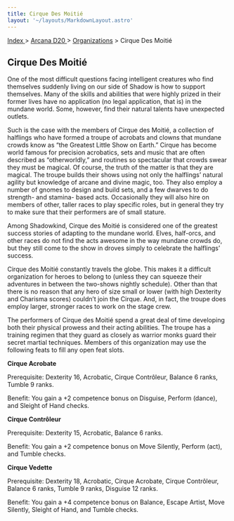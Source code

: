 ```yaml
---
title: Cirque Des Moitié
layout: '~/layouts/MarkdownLayout.astro'
---
```


[ Index ](/) > [ Arcana D20 ](/arcana.d20.srd) > [Organizations](/arcana.d20.srd/organizations) > Cirque Des Moitié

## Cirque Des Moitié

One of the most difficult questions facing intelligent creatures who find
themselves suddenly living on our side of Shadow is how to support themselves.
Many of the skills and abilities that were highly prized in their former lives
have no application (no legal application, that is) in the mundane world.
Some, however, find their natural talents have unexpected outlets.

Such is the case with the members of Cirque des Moitié, a collection of
halflings who have formed a troupe of acrobats and clowns that mundane crowds
know as “the Greatest Little Show on Earth.” Cirque has become world famous
for precision acrobatics, sets and music that are often described as
“otherworldly,” and routines so spectacular that crowds swear they must be
magical. Of course, the truth of the matter is that they are magical. The
troupe builds their shows using not only the halflings’ natural agility but
knowledge of arcane and divine magic, too. They also employ a number of gnomes
to design and build sets, and a few dwarves to do strength- and stamina- based
acts. Occasionally they will also hire on members of other, taller races to
play specific roles, but in general they try to make sure that their
performers are of small stature.

Among Shadowkind, Cirque des Moitié is considered one of the greatest success
stories of adapting to the mundane world. Elves, half-orcs, and other races do
not find the acts awesome in the way mundane crowds do, but they still come to
the show in droves simply to celebrate the halflings’ success.

Cirque des Moitié constantly travels the globe. This makes it a difficult
organization for heroes to belong to (unless they can squeeze their adventures
in between the two-shows nightly schedule). Other than that there is no reason
that any hero of size small or lower (with high Dexterity and Charisma scores)
couldn’t join the Cirque. And, in fact, the troupe does employ larger,
stronger races to work on the stage crew.

The performers of Cirque des Moitié spend a great deal of time developing both
their physical prowess and their acting abilities. The troupe has a training
regimen that they guard as closely as warrior monks guard their secret martial
techniques. Members of this organization may use the following feats to fill
any open feat slots.

**Cirque Acrobate**

Prerequisite: Dexterity 16, Acrobatic, Cirque Contrôleur, Balance 6 ranks,
Tumble 9 ranks.

Benefit: You gain a +2 competence bonus on Disguise, Perform (dance), and
Sleight of Hand checks.

**Cirque Contrôleur**

Prerequisite: Dexterity 15, Acrobatic, Balance 6 ranks.

Benefit: You gain a +2 competence bonus on Move Silently, Perform (act), and
Tumble checks.

**Cirque Vedette**

Prerequisite: Dexterity 18, Acrobatic, Cirque Acrobate, Cirque Contrôleur,
Balance 6 ranks, Tumble 9 ranks, Disguise 12 ranks.

Benefit: You gain a +4 competence bonus on Balance, Escape Artist, Move
Silently, Sleight of Hand, and Tumble checks.

